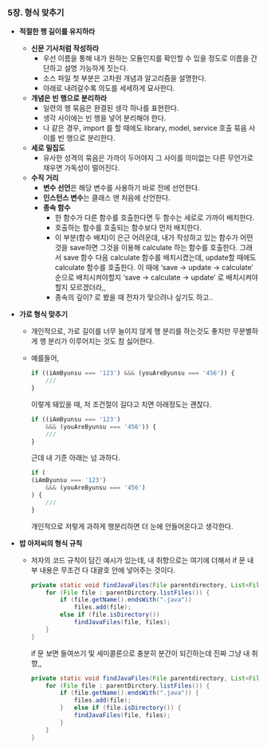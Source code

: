 ### 5장. 형식 맞추기

- **적절한 행 길이를 유지하라**
    - **신문 기사처럼 작성하라**
        - 우선 이름을 통해 내가 원하는 모듈인지를 확인할 수 있을 정도로 이름을 간단하고 설명 가능하게 짓는다.
        - 소스 파일 첫 부분은 고차원 개념과 알고리즘을 설명한다.
        - 아래로 내려갈수록 의도를 세세하게 묘사한다.
    - **개념은 빈 행으로 분리하라**
        - 일련의 행 묶음은 완결된 생각 하나를 표현한다.
        - 생각 사이에는 빈 행을 넣어 분리해야 한다.
        - 나 같은 경우, import 를 할 때에도 library, model, service 호출 묶음 사이를 빈 행으로 분리한다.
    - **세로 밀집도**
        - 유사한 성격의 묶음은 가까이 두어야지 그 사이를 의미없는 다른 무언가로 채우면 가독성이 떨어진다.
    - **수직 거리**
        - **변수 선언**은 해당 변수를 사용하기 바로 전에 선언한다.
        - **인스턴스 변수**는 클래스 맨 처음에 선언한다.
        - **종속 함수**
            - 한 함수가 다른 함수를 호출한다면 두 함수는 세로로 가까이 배치한다.
            - 호출하는 함수를 호출되는 함수보다 먼저 배치한다.
            - 이 부분(함수 배치)이 은근 어려운데, 내가 작성하고 있는 함수가 어떤것을 save하면 그것을 이용해 calculate 하는 함수를 호출한다. 그래서 save 함수 다음 calculate 함수를 배치시켰는데, update할 때에도 calculate 함수를 호출한다. 이 때에 ‘save → update → calculate’ 순으로 배치시켜야할지 ‘save → calculate → update’ 로 배치시켜야할지 모르겠더라,,
            - 종속의 깊이? 로 봤을 때 전자가 맞으려나 싶기도 하고..
- **가로 형식 맞추기**
    - 개인적으로, 가로 길이를 너무 늘이지 않게 행 분리를 하는것도 좋지만 무분별하게 행 분리가 이루어지는 것도 참 싫어한다.
    - 예를들어,
        
        ```jsx
        if ((iAmByunsu === '123') &&& (youAreByunsu === '456')) {
        	///
        }
        ```
        
        이렇게 돼있을 때, 저 조건절이 길다고 치면 아래정도는 괜찮다.
        
        ```jsx
        if ((iAmByunsu === '123') 
        	&&& (youAreByunsu === '456')) {
        	///
        }
        ```
        
        근데 내 기준 아래는 넘 과하다.
        
        ```jsx
        if (
        (iAmByunsu === '123') 
        	&&& (youAreByunsu === '456')
        ) {
        	///
        }
        ```
        
        개인적으로 저렇게 과하게 행분리하면 더 눈에 안들어온다고 생각한다.
        
- **밥 아저씨의 형식 규칙**
    - 저자의 코드 규칙이 담긴 예시가 있는데, 내 취향으로는 여기에 더해서 if 문 내부 내용은 무조건 다 대괄호 안에 넣어주는 것이다.
        
        ```java
        private static void findJavaFiles(File parentdirectory, List<File> files) {
        	for (File file : parentDirctory.listFiles()) {
        		if (file.getName().endsWith(".java"))
        			files.add(file);
        		else if (file.isDirectory())
        			findJavaFiles(file, files);
        	}
        }
        ```
        
        if 문 보면 들여쓰기 및 세미콜론으로 충분히 분간이 되긴하는데 진짜 그냥 내 취향,, 
        
        ```java
        private static void findJavaFiles(File parentdirectory, List<File> files) {
        	for (File file : parentDirctory.listFiles()) {
        		if (file.getName().endsWith(".java")) {
        			files.add(file);
        		}	else if (file.isDirectory()) {
        			findJavaFiles(file, files);
        		}
        	}
        }
        ```
